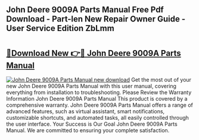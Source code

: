 ## John Deere 9009A Parts Manual Free Pdf Download - Part-len New Repair Owner Guide - User Service Edition ZbLmm

# <h2><a href="http://bc90933.oget.top/?id=John+Deere+9009A+Parts+Manual">🔗Download New 👉🔴 John Deere 9009A Parts Manual</a></h2>

[![John Deere 9009A Parts Manual new download](https://i.imgur.com/5g1atiW.png)](http://bc90933.oget.top/?id=John+Deere+9009A+Parts+Manual)
Get the most out of your new John Deere 9009A Parts Manual with this user manual, covering everything from installation to troubleshooting. Please Review the Warranty Information John Deere 9009A Parts Manual This product is covered by a comprehensive warranty. John Deere 9009A Parts Manual offers a range of advanced features, such as virtual assistant, smart notifications, customizable shortcuts, and automated tasks, all easily controlled through the user interface. Your Success is Our Goal John Deere 9009A Parts Manual. We are committed to ensuring your complete satisfaction.
